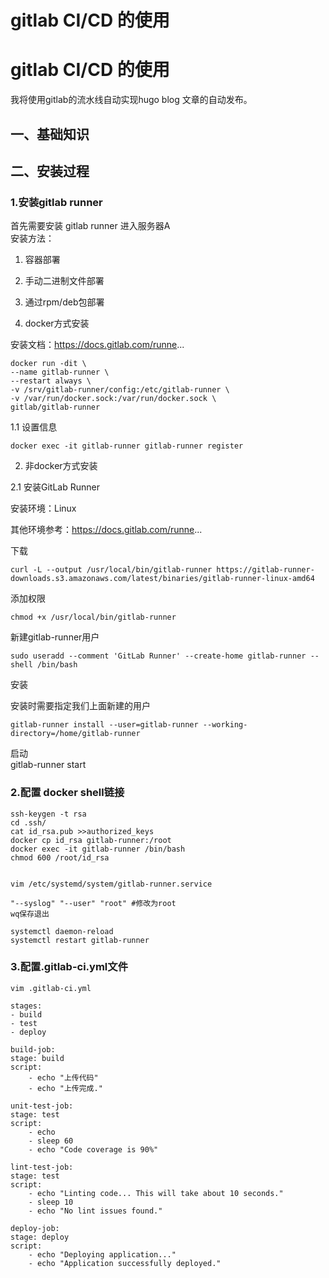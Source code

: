 # gitlab CI/CD 的使用


# gitlab CI/CD 的使用
我将使用gitlab的流水线自动实现hugo blog 文章的自动发布。
  
## 一、基础知识


## 二、安装过程

### 1.安装gitlab runner
首先需要安装 gitlab runner 进入服务器A  
安装方法：  
1. 容器部署
2. 手动二进制文件部署
3. 通过rpm/deb包部署

1. docker方式安装

安装文档：https://docs.gitlab.com/runne...

    docker run -dit \
    --name gitlab-runner \
    --restart always \
    -v /srv/gitlab-runner/config:/etc/gitlab-runner \
    -v /var/run/docker.sock:/var/run/docker.sock \
    gitlab/gitlab-runner
1.1 设置信息

    docker exec -it gitlab-runner gitlab-runner register
2. 非docker方式安装

2.1 安装GitLab Runner

安装环境：Linux  

其他环境参考：https://docs.gitlab.com/runne...  

下载  
  
    curl -L --output /usr/local/bin/gitlab-runner https://gitlab-runner-downloads.s3.amazonaws.com/latest/binaries/gitlab-runner-linux-amd64
添加权限  

    chmod +x /usr/local/bin/gitlab-runner  
新建gitlab-runner用户  

    sudo useradd --comment 'GitLab Runner' --create-home gitlab-runner --shell /bin/bash
安装  

安装时需要指定我们上面新建的用户  

    gitlab-runner install --user=gitlab-runner --working-directory=/home/gitlab-runner
启动  
    gitlab-runner start

### 2.配置 docker shell链接
    ssh-keygen -t rsa
    cd .ssh/
    cat id_rsa.pub >>authorized_keys
    docker cp id_rsa gitlab-runner:/root
    docker exec -it gitlab-runner /bin/bash
    chmod 600 /root/id_rsa
    

    vim /etc/systemd/system/gitlab-runner.service

    "--syslog" "--user" "root" #修改为root
    wq保存退出

    systemctl daemon-reload
    systemctl restart gitlab-runner

### 3.配置.gitlab-ci.yml文件
    vim .gitlab-ci.yml
  
    stages:          
    - build
    - test
    - deploy

    build-job:       
    stage: build
    script:
        - echo "上传代码"
        - echo "上传完成."

    unit-test-job:   
    stage: test    
    script:
        - echo 
        - sleep 60
        - echo "Code coverage is 90%"

    lint-test-job:   
    stage: test    
    script:
        - echo "Linting code... This will take about 10 seconds."
        - sleep 10
        - echo "No lint issues found."

    deploy-job:      
    stage: deploy  
    script:
        - echo "Deploying application..."
        - echo "Application successfully deployed."


